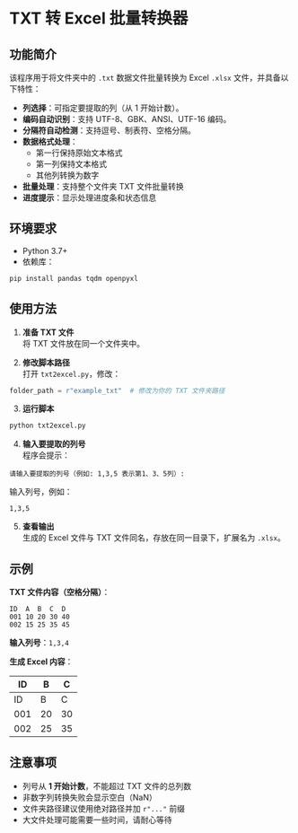 # TXT 转 Excel 批量转换器

## 功能简介
该程序用于将文件夹中的 `.txt` 数据文件批量转换为 Excel `.xlsx` 文件，并具备以下特性：

- **列选择**：可指定要提取的列（从 1 开始计数）。  
- **编码自动识别**：支持 UTF-8、GBK、ANSI、UTF-16 编码。  
- **分隔符自动检测**：支持逗号、制表符、空格分隔。  
- **数据格式处理**：
  - 第一行保持原始文本格式  
  - 第一列保持文本格式  
  - 其他列转换为数字  
- **批量处理**：支持整个文件夹 TXT 文件批量转换  
- **进度提示**：显示处理进度条和状态信息  

## 环境要求

- Python 3.7+
- 依赖库：
```bash
pip install pandas tqdm openpyxl
```

## 使用方法

1. **准备 TXT 文件**  
   将 TXT 文件放在同一个文件夹中。  

2. **修改脚本路径**  
   打开 `txt2excel.py`，修改：
```python
folder_path = r"example_txt"  # 修改为你的 TXT 文件夹路径
```

3. **运行脚本**  
```bash
python txt2excel.py
```

4. **输入要提取的列号**  
程序会提示：
```
请输入要提取的列号（例如: 1,3,5 表示第1、3、5列）:
```
输入列号，例如：
```
1,3,5
```

5. **查看输出**  
生成的 Excel 文件与 TXT 文件同名，存放在同一目录下，扩展名为 `.xlsx`。

## 示例

**TXT 文件内容（空格分隔）**：
```
ID  A  B  C  D
001 10 20 30 40
002 15 25 35 45
```

**输入列号**：`1,3,4`  

**生成 Excel 内容**：

| ID  | B  | C  |
|-----|----|----|
| ID  | B  | C  | ← 第一行保持文本  
| 001 | 20 | 30 |
| 002 | 25 | 35 |

## 注意事项

- 列号从 **1 开始计数**，不能超过 TXT 文件的总列数  
- 非数字列转换失败会显示空白（NaN）  
- 文件夹路径建议使用绝对路径并加 `r"..."` 前缀  
- 大文件处理可能需要一些时间，请耐心等待  
